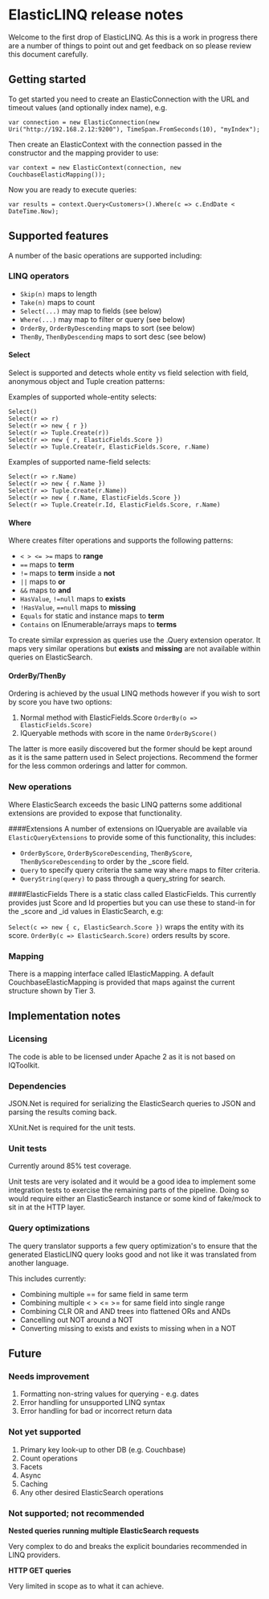 # ElasticLINQ release notes

Welcome to the first drop of ElasticLINQ. As this is a work in progress there are a number of things to point out and get feedback on so please review this document carefully.

## Getting started
To get started you need to create an ElasticConnection with the URL and timeout values (and optionally index name), e.g.

	var connection = new ElasticConnection(new Uri("http://192.168.2.12:9200"), TimeSpan.FromSeconds(10), "myIndex");

Then create an ElasticContext with the connection passed in the constructor and the mapping provider to use:

	var context = new ElasticContext(connection, new CouchbaseElasticMapping());

Now you are ready to execute queries:

	var results = context.Query<Customers>().Where(c => c.EndDate < DateTime.Now);

## Supported features
A number of the basic operations are supported including:

### LINQ operators

* ``Skip(n)`` maps to length
* ``Take(n)`` maps to count
* ``Select(...)`` may map to fields (see below)
* ``Where(...)`` may map to filter or query (see below)
* ``OrderBy``, ``OrderByDescending`` maps to sort (see below)
* ``ThenBy``, ``ThenByDescending`` maps to sort desc (see below)

#### Select
Select is supported and detects whole entity vs field selection with field, anonymous object and Tuple creation patterns:

Examples of supported whole-entity selects:

    Select()
    Select(r => r)
	Select(r => new { r })
	Select(r => Tuple.Create(r))
    Select(r => new { r, ElasticFields.Score })
    Select(r => Tuple.Create(r, ElasticFields.Score, r.Name)

Examples of supported name-field selects:

    Select(r => r.Name)
	Select(r => new { r.Name })
	Select(r => Tuple.Create(r.Name))
    Select(r => new { r.Name, ElasticFields.Score })
    Select(r => Tuple.Create(r.Id, ElasticFields.Score, r.Name)

#### Where
Where creates filter operations and supports the following patterns:

* `< > <= >=` maps to **range**
* `==` maps to **term** 
* `!=` maps to **term** inside a **not**
* `||` maps to **or**
* `&&` maps to **and**
* `HasValue`, ``!=null`` maps to **exists**
* `!HasValue`, ``==null`` maps to **missing**
* ``Equals`` for static and instance maps to **term**
* ``Contains`` on IEnumerable/arrays maps to **terms**

To create similar expression as queries use the .Query extension operator. It maps very similar operations but **exists** and **missing** are not available within queries on ElasticSearch.

#### OrderBy/ThenBy
Ordering is achieved by the usual LINQ methods however if you wish to sort by score you have two options:

1. Normal method with ElasticFields.Score ``OrderBy(o => ElasticFields.Score)``
2. IQueryable methods with score in the name ``OrderByScore()``

The latter is more easily discovered but the former should be kept around as it is the same pattern used in Select projections. Recommend the former for the less common orderings and latter for common.

### New operations
Where ElasticSearch exceeds the basic LINQ patterns some additional extensions are provided to expose that functionality.

####Extensions
A number of extensions on IQueryable are available via ``ElasticQueryExtensions`` to provide some of this functionality, this includes:

* ``OrderByScore``, ``OrderByScoreDescending``, ``ThenByScore``, ``ThenByScoreDescending`` to order by the _score field.
* ``Query`` to specify query criteria the same way ``Where`` maps to filter criteria.
* ``QueryString(query)`` to pass through a query_string for search.

####ElasticFields
There is a static class called ElasticFields. This currently provides just Score and Id properties but you can use these to stand-in for the _score and _id values in ElasticSearch, e.g:

``Select(c => new { c, ElasticSearch.Score })`` wraps the entity with its score.
``OrderBy(c => ElasticSearch.Score)`` orders results by score.

### Mapping
There is a mapping interface called IElasticMapping. A default CouchbaseElasticMapping is provided that maps against the current structure shown by Tier 3.

## Implementation notes

### Licensing
The code is able to be licensed under Apache 2 as it is not based on IQToolkit.

### Dependencies
JSON.Net is required for serializing the ElasticSearch queries to JSON and parsing the results coming back.

XUnit.Net is required for the unit tests.

### Unit tests
Currently around 85% test coverage.

Unit tests are very isolated and it would be a good idea to implement some integration tests to exercise the remaining parts of the pipeline. Doing so would require either an ElasticSearch instance or some kind of fake/mock to sit in at the HTTP layer.  

### Query optimizations
The query translator supports a few query optimization's to ensure that the generated ElasticLINQ query looks good and not like it was translated from another language. 

This includes currently:

* Combining multiple == for same field in same term
* Combining multiple < > <= >= for same field into single range
* Combining CLR OR and AND trees into flattened ORs and ANDs
* Cancelling out NOT around a NOT
* Converting missing to exists and exists to missing when in a NOT

## Future

### Needs improvement
1. Formatting non-string values for querying - e.g. dates
2. Error handling for unsupported LINQ syntax
3. Error handling for bad or incorrect return data

### Not yet supported
1. Primary key look-up to other DB (e.g. Couchbase)
2. Count operations
3. Facets
4. Async<T>
5. Caching
6. Any other desired ElasticSearch operations

### Not supported; not recommended

**Nested queries running multiple ElasticSearch requests**

Very complex to do and breaks the explicit boundaries recommended in LINQ providers.

**HTTP GET queries**

Very limited in scope as to what it can achieve.